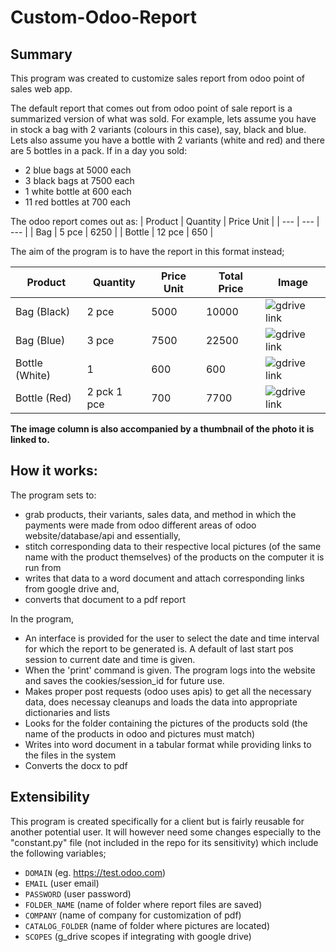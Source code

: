 # Custom-Odoo-Report
## Summary
This program was created to customize sales report from odoo point of sales web app. 

The default report that comes out from odoo point of sale report is a summarized version of what was sold.
For example, lets assume you have in stock a bag with 2 variants (colours in this case), say, black and blue. Lets also assume you have a bottle with 2 variants (white and red) and there are 5 bottles in a pack. If in a day you sold:

- 2 blue bags at 5000 each
- 3 black bags at 7500 each
- 1 white bottle at 600 each
- 11 red bottles at 700 each

The odoo report comes out as:
| Product | Quantity | Price Unit |
| --- | --- | --- |
| Bag | 5 pce | 6250 |
| Bottle | 12 pce | 650 |

The aim of the program is to have the report in this format instead;

| Product | Quantity | Price Unit | Total Price | Image
| --- | --- | --- | --- | --- |
| Bag (Black) | 2 pce | 5000 | 10000 | ![gdrive link](https://google.com)
| Bag (Blue) | 3 pce | 7500 | 22500 | ![gdrive link](https://google.com)
| Bottle (White) | 1 | 600 | 600 | ![gdrive link](https://google.com)
| Bottle (Red) | 2 pck 1 pce | 700 | 7700 | ![gdrive link](https://google.com)

**The image column is also accompanied by a thumbnail of the photo it is linked to.**

## How it works:
The program sets to:
- grab products, their variants, sales data, and method in which the payments were made from odoo different areas of odoo website/database/api and essentially,
- stitch corresponding data to their respective local pictures (of the same name with the product themselves) of the products on the computer it is run from
- writes that data to a word document and attach corresponding links from google drive and,
- converts that document to a pdf report


In the program, 
- An interface is provided for the user to select the date and time interval for which the report to be generated is. A default of last start pos session to current date and time is given. 
- When the 'print' command is given. The program logs into the website and saves the cookies/session_id for future use.
- Makes proper post requests (odoo uses apis) to get all the necessary data, does necessay cleanups and loads the data into appropriate dictionaries and lists
- Looks for the folder containing the pictures of the products sold (the name of the products in odoo and pictures must match)
- Writes into word document in a tabular format while providing links to the files in the system
- Converts the docx to pdf

## Extensibility
This program is created specifically for a client but is fairly reusable for another potential user. It will however need some changes especially to the "constant.py" file (not included in the repo for its sensitivity) which include the following variables;
- `DOMAIN` (eg. https://test.odoo.com)
- `EMAIL` (user email)
- `PASSWORD` (user password)
- `FOLDER_NAME` (name of folder where report files are saved)
- `COMPANY` (name of company for customization of pdf)
- `CATALOG_FOLDER` (name of folder where pictures are located)
- `SCOPES` (g_drive scopes if integrating with google drive)













